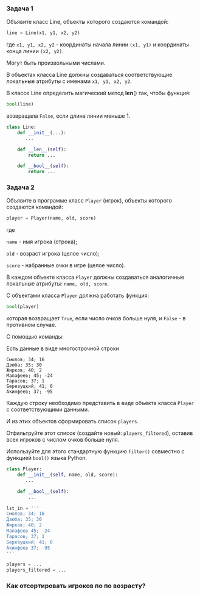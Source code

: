 ### Задача 1

Объявите класс Line, объекты которого создаются командой:
```python
line = Line(x1, y1, x2, y2)
```
где `x1, y1, x2, y2` - координаты начала линии `(x1, y1)` и координаты конца линии `(x2, y2)`.

Могут быть произвольными числами. 

В объектах класса Line должны создаваться соответствующие локальные атрибуты с именами `x1, y1, x2, y2`.

В классе Line определить магический метод __len__() так, чтобы функция:
```python
bool(line)
```
возвращала `False`, если длина линии меньше 1.

```python
class Line:
    def __init__(...):
       ...

    def __len__(self):
        return ...

    def __bool__(self):
        return ...

```

### Задача 2

Объявите в программе класс `Player` (игрок), объекты которого создаются командой:
```python
player = Player(name, old, score)
```

где 

`name` - имя игрока (строка); 

`old` - возраст игрока (целое число);

`score` - набранные очки в игре (целое число). 

В каждом объекте класса `Player` должны создаваться аналогичные локальные атрибуты: `name, old, score`.

С объектами класса `Player` должна работать функция:

```python
bool(player)
```
которая возвращает `True`, если число очков больше нуля, и `False` - в противном случае.

С помощью команды:

Есть данные в виде многострочной строки

```
Смолов; 34; 16
Дзюба; 35; 30
Жирков; 40; 2
Малафеев; 45; -24
Тарасов; 37; 1
Березуцкий; 41; 0
Акинфеев; 37; -95
```
Каждую строку необходимо представить в виде объекта класса `Player` с соответствующими данными. 

И из этих объектов сформировать список `players`.

Отфильтруйте этот список (создайте новый: `players_filtered`), оставив всех игроков с числом очков больше нуля. 

Используйте для этого стандартную функцию `filter()` совместно с функцией `bool()` языка Python. 


```python
class Player:
    def __init__(self, name, old, score):
       ...

    def __bool__(self):
        ...

lst_in = '''
Смолов; 34; 16
Дзюба; 35; 30
Жирков; 40; 2
Малафеев 45; -24
Тарасов; 37; 1
Березуцкий; 41; 0
Акинфеев 37; -95
'''

players = ...
players_filtered = ...
```

### Как отсортировать игроков по по возрасту?